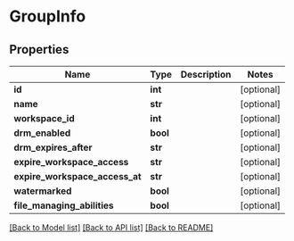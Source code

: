 # GroupInfo

## Properties
Name | Type | Description | Notes
------------ | ------------- | ------------- | -------------
**id** | **int** |  | [optional] 
**name** | **str** |  | [optional] 
**workspace_id** | **int** |  | [optional] 
**drm_enabled** | **bool** |  | [optional] 
**drm_expires_after** | **str** |  | [optional] 
**expire_workspace_access** | **str** |  | [optional] 
**expire_workspace_access_at** | **str** |  | [optional] 
**watermarked** | **bool** |  | [optional] 
**file_managing_abilities** | **bool** |  | [optional] 

[[Back to Model list]](../README.md#documentation-for-models) [[Back to API list]](../README.md#documentation-for-api-endpoints) [[Back to README]](../README.md)


